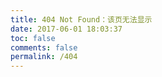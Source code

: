 ```yaml
---
title: 404 Not Found：该页无法显示
date: 2017-06-01 18:03:37
toc: false
comments: false
permalink: /404
---
```


